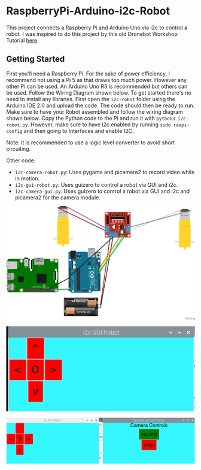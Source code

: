 # RaspberryPi-Arduino-i2c-Robot
This project connects a Raspberry Pi and Arduino Uno via i2c to control a robot. I was inspired to do this project by this old Dronebot Workshop Tutorial [here](https://dronebotworkshop.com/i2c-arduino-raspberry-pi/)

## Getting Started
First you'll need a Raspberry Pi. For the sake of power efficiency, I recommend not using a Pi 5 as that draws too much power. However any other Pi can be used. An Arduino Uno R3 is recommended but others can be used. Follow the Wiring Diagram shown below.
To get started there's no need to install any libraries. First open the `i2c-robot` folder using the Arduino IDE 2.0 and upload the code. The code should then be ready to run. Make sure to have your Robot assembled and follow the wiring diagram shown below. Copy the Python code to the Pi and run it with `python3 i2c-robot.py`. However, make sure to have i2c enabled by running `sudo raspi-config` and then going to Interfaces and enable I2C. 

Note: it is recommended to use a logic level converter to avoid short circuiting.

Other code:

* `i2c-camera-robot.py`: Uses pygame and picamera2 to record video while in motion.
* `i2c-gui-robot.py`: Uses guizero to control a robot via GUI and i2c.
* `i2c-camera-gui.py`: Uses guizero to control a robot via GUI and i2c and picamera2 for the camera module.

![i2c](https://github.com/sentairanger/RaspberryPi-Arduino-i2c-Robot/blob/main/i2c-robot_bb.png)

![i2c-gui](https://github.com/sentairanger/RaspberryPi-Arduino-i2c-Robot/blob/main/i2c-gui.png)

![i2c-camera](https://github.com/sentairanger/RaspberryPi-Arduino-i2c-Robot/blob/main/i2c-camera.png)
